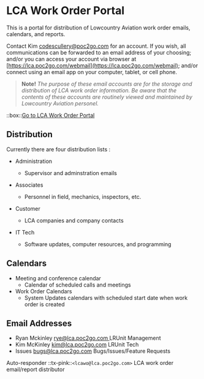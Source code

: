 # LCA Work Order Portal
This is a portal for distribution of Lowcountry Aviation work order emails, calendars, and reports.

Contact Kim [codescullery@poc2go.com](mailto:codescullery@poc2go.com) for an account.
If you wish, all communications can be forwarded to an email address of your choosing; and/or
you can access your account via browser at [https://lca.poc2go.com/webmail](https://lca.poc2go.com/webmail); and/or
connect using an email app on your computer, tablet, or cell phone.

> **Note!** _The purpose of these email accounts are for the storage and distribution of LCA work order information.
Be aware that the contents of these accounts are routinely viewed and maintained by Lowcountry Aviation personel._

::box::<a href="https://lca.poc2go.com/webmail" target="_blank">Go to LCA Work Order Portal</a>

## Distribution
Currently there are four distribution lists :
 - Administration
   - Supervisor and adminstration emails

 - Associates
   - Personnel in field, mechanics, inspectors, etc.

 - Customer
   - LCA companies and company contacts
 
 - IT Tech
   - Software updates, computer resources, and programming

## Calendars
 - Meeting and conference calendar
   - Calendar of scheduled calls and meetings
 - Work Order Calendars
   - System Updates calendars with scheduled start date when work order is created
 

## Email Addresses
 - Ryan Mckinley [rye@lca.poc2go.com ](mailto:rye@lca.poc2go.com) LRUnit Management
 - Kim McKinley [kim@lca.poc2go.com](mailto:kim@lca.poc2go.com) LRUnit Tech
 - Issues [bugs@lca.poc2go.com](mailto:bugs@lca.poc2go.com) Bugs/Issues/Feature Requests

Auto-responder ::tx-pink::`<lcawo@lca.poc2go.com>` LCA work order email/report distributor

